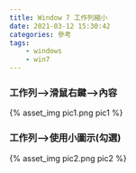 ```yaml
---
title: Window 7 工作列縮小
date: 2021-03-12 15:30:42
categories: 參考
tags:
	- windows
	- win7
---
```


<style>
h2 {
  color: orange; 
}
</style>

### 工作列-->滑鼠右鍵-->內容
<div style="width:500px">
	{% asset_img pic1.png pic1 %}
</div>
<!--more-->

### 工作列-->使用小圖示(勾選)
<div style="width:500px">
	{% asset_img pic2.png pic2 %}
</div>

